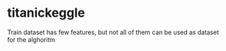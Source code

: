 # titanickeggle

Train dataset has few features, but not all of them can be used as dataset for the alghoritm

